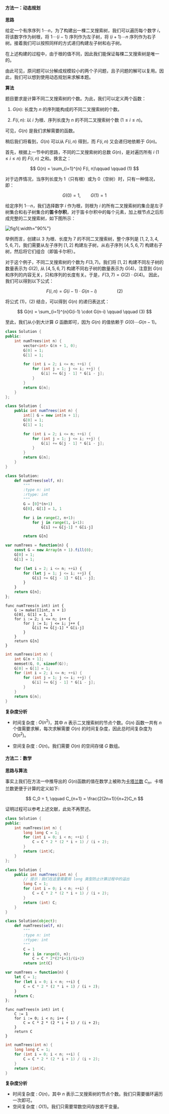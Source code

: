 #### 方法一：动态规划

**思路**

给定一个有序序列 $1 \cdots n$，为了构建出一棵二叉搜索树，我们可以遍历每个数字 $i$，将该数字作为树根，将 $1 \cdots (i-1)$ 序列作为左子树，将 $(i+1) \cdots n$ 序列作为右子树。接着我们可以按照同样的方式递归构建左子树和右子树。

在上述构建的过程中，由于根的值不同，因此我们能保证每棵二叉搜索树是唯一的。

由此可见，原问题可以分解成规模较小的两个子问题，且子问题的解可以复用。因此，我们可以想到使用动态规划来求解本题。

**算法**

题目要求是计算不同二叉搜索树的个数。为此，我们可以定义两个函数：

1. $G(n)$: 长度为 $n$ 的序列能构成的不同二叉搜索树的个数。

2. $F(i, n)$: 以 $i$ 为根、序列长度为 $n$ 的不同二叉搜索树个数 $(1 \leq i \leq n)$。

可见，$G(n)$ 是我们求解需要的函数。

稍后我们将看到，$G(n)$ 可以从 $F(i, n)$ 得到，而 $F(i, n)$ 又会递归地依赖于 $G(n)$。

首先，根据上一节中的思路，不同的二叉搜索树的总数 $G(n)$，是对遍历所有 $i$ $(1 \le i \le n)$ 的 $F(i, n)$ 之和。换言之：

$$
G(n) = \sum_{i=1}^{n} F(i, n)\qquad \qquad (1)
$$

对于边界情况，当序列长度为 $1$（只有根）或为 $0$（空树）时，只有一种情况，即：

$$
G(0) = 1, \qquad G(1) = 1
$$

给定序列 $1 \cdots n$，我们选择数字 $i$ 作为根，则根为 $i$ 的所有二叉搜索树的集合是左子树集合和右子树集合的**笛卡尔积**，对于笛卡尔积中的每个元素，加上根节点之后形成完整的二叉搜索树，如下图所示：

![fig1](https://assets.leetcode-cn.com/solution-static/96/96_fig1.png){:width="90%"}

举例而言，创建以 $3$ 为根、长度为 $7$ 的不同二叉搜索树，整个序列是 $[1, 2, 3, 4, 5, 6, 7]$，我们需要从左子序列 $[1, 2]$ 构建左子树，从右子序列 $[4, 5, 6, 7]$ 构建右子树，然后将它们组合（即笛卡尔积）。

对于这个例子，不同二叉搜索树的个数为 $F(3, 7)$。我们将 $[1,2]$ 构建不同左子树的数量表示为 $G(2)$, 从 $[4, 5, 6, 7]$ 构建不同右子树的数量表示为 $G(4)$，注意到 $G(n)$ 和序列的内容无关，只和序列的长度有关。于是，$F(3,7) = G(2) \cdot G(4)$。 因此，我们可以得到以下公式：

$$
F(i, n) = G(i-1) \cdot G(n-i) \qquad  \qquad (2)
$$

将公式 $(1)$，$(2)$ 结合，可以得到 $G(n)$ 的递归表达式：

$$
G(n) = \sum_{i=1}^{n}G(i-1) \cdot G(n-i) \qquad  \qquad (3)
$$

至此，我们从小到大计算 $G$ 函数即可，因为 $G(n)$ 的值依赖于 $G(0) \cdots G(n-1)$。

```C++ [sol1-C++]
class Solution {
public:
    int numTrees(int n) {
        vector<int> G(n + 1, 0);
        G[0] = 1;
        G[1] = 1;

        for (int i = 2; i <= n; ++i) {
            for (int j = 1; j <= i; ++j) {
                G[i] += G[j - 1] * G[i - j];
            }
        }
        return G[n];
    }
};
```
```Java [sol1-Java]
class Solution {
    public int numTrees(int n) {
        int[] G = new int[n + 1];
        G[0] = 1;
        G[1] = 1;

        for (int i = 2; i <= n; ++i) {
            for (int j = 1; j <= i; ++j) {
                G[i] += G[j - 1] * G[i - j];
            }
        }
        return G[n];
    }
}
```
```Python [sol1-Python]
class Solution:
    def numTrees(self, n):
        """
        :type n: int
        :rtype: int
        """
        G = [0]*(n+1)
        G[0], G[1] = 1, 1

        for i in range(2, n+1):
            for j in range(1, i+1):
                G[i] += G[j-1] * G[i-j]

        return G[n]
```
```JavaScript [sol1-JavaScript]
var numTrees = function(n) {
    const G = new Array(n + 1).fill(0);
    G[0] = 1;
    G[1] = 1;

    for (let i = 2; i <= n; ++i) {
        for (let j = 1; j <= i; ++j) {
            G[i] += G[j - 1] * G[i - j];
        }
    }
    return G[n];
};
```

```golang [sol1-Golang]
func numTrees(n int) int {
    G := make([]int, n + 1)
    G[0], G[1] = 1, 1
    for i := 2; i <= n; i++ {
        for j := 1; j <= i; j++ {
            G[i] += G[j-1] * G[i-j]
        }
    }
    return G[n]
}
```

```C [sol1-C]
int numTrees(int n) {
    int G[n + 1];
    memset(G, 0, sizeof(G));
    G[0] = G[1] = 1;
    for (int i = 2; i <= n; ++i) {
        for (int j = 1; j <= i; ++j) {
            G[i] += G[j - 1] * G[i - j];
        }
    }
    return G[n];
}
```

**复杂度分析**

* 时间复杂度 : $O(n^2)$，其中 $n$ 表示二叉搜索树的节点个数。$G(n)$ 函数一共有 $n$ 个值需要求解，每次求解需要 $O(n)$ 的时间复杂度，因此总时间复杂度为 $O(n^2)$。

* 空间复杂度 : $O(n)$。我们需要 $O(n)$ 的空间存储 $G$ 数组。

#### 方法二：数学

**思路与算法**

事实上我们在方法一中推导出的 $G(n)$函数的值在数学上被称为[卡塔兰数](https://baike.baidu.com/item/catalan/7605685?fr=aladdin) $C_n$。卡塔兰数更便于计算的定义如下:

$$
C_0 = 1, \qquad C_{n+1} = \frac{2(2n+1)}{n+2}C_n
$$

证明过程可以参考上述文献，此处不再赘述。

```C++ [sol2-C++]
class Solution {
public:
    int numTrees(int n) {
        long long C = 1;
        for (int i = 0; i < n; ++i) {
            C = C * 2 * (2 * i + 1) / (i + 2);
        }
        return (int)C;
    }
};
```

```Java [sol2-Java]
class Solution {
    public int numTrees(int n) {
        // 提示：我们在这里需要用 long 类型防止计算过程中的溢出
        long C = 1;
        for (int i = 0; i < n; ++i) {
            C = C * 2 * (2 * i + 1) / (i + 2);
        }
        return (int) C;
    }
}
```

```Python [sol2-Python]
class Solution(object):
    def numTrees(self, n):
        """
        :type n: int
        :rtype: int
        """
        C = 1
        for i in range(0, n):
            C = C * 2*(2*i+1)/(i+2)
        return int(C)
```

```JavaScript [sol2-JavaScript]
var numTrees = function(n) {
    let C = 1;
    for (let i = 0; i < n; ++i) {
        C = C * 2 * (2 * i + 1) / (i + 2);
    }
    return C;
};
```

```golang [sol2-Golang]
func numTrees(n int) int {
    C := 1
    for i := 0; i < n; i++ {
        C = C * 2 * (2 * i + 1) / (i + 2);
    }
    return C
}
```

```C [sol2-C]
int numTrees(int n) {
    long long C = 1;
    for (int i = 0; i < n; ++i) {
        C = C * 2 * (2 * i + 1) / (i + 2);
    }
    return (int)C;
}
```

**复杂度分析**

* 时间复杂度 : $O(n)$，其中 $n$ 表示二叉搜索树的节点个数。我们只需要循环遍历一次即可。
* 空间复杂度 : $O(1)$。我们只需要常数空间存放若干变量。
